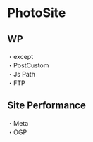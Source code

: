 # PhotoSite  

## WP  
・except                   
・PostCustom  
・Js Path  
・FTP

## Site Performance
・Meta  
・OGP
